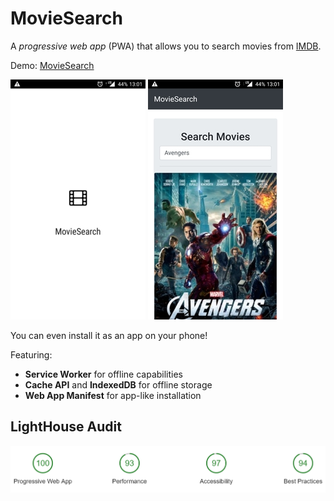 MovieSearch
======
A *progressive web app* (PWA) that allows you to search movies from [IMDB](http://www.imdb.com/).

Demo: [MovieSearch](https://iliyaml.github.io/moviesearch/)

![alt text](https://raw.githubusercontent.com/iliyaML/moviesearch/master/splashpage.jpg "Splash Page")
![alt text](https://raw.githubusercontent.com/iliyaML/moviesearch/master/app.jpg "App Page")

You can even install it as an app on your phone!

Featuring:
* **Service Worker** for offline capabilities
* **Cache API** and **IndexedDB** for offline storage
* **Web App Manifest** for app-like installation

LightHouse Audit
------
![Lighthouse Audit](https://raw.githubusercontent.com/iliyaML/moviesearch/master/moviesearch-lighthouse-audit.PNG)